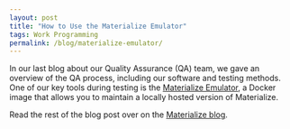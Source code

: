 ```yaml
---
layout: post
title: "How to Use the Materialize Emulator"
tags: Work Programming
permalink: /blog/materialize-emulator/
---
```

In our last blog about our Quality Assurance (QA) team, we gave an overview of the QA process, including our software and testing methods. One of our key tools during testing is the [Materialize Emulator](https://materialize.com/download/#get-started), a Docker image that allows you to maintain a locally hosted version of Materialize.

Read the rest of the blog post over on the [Materialize blog](https://materialize.com/blog/materialize-emulator/).
